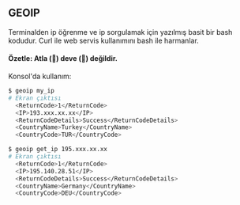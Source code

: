 ## GEOIP

Terminalden ip öğrenme ve ip sorgulamak için yazılmış basit bir bash kodudur. Curl ile web servis kullanımını bash ile harmanlar.

####  Özetle: Atla (:horse:) deve (:dromedary_camel:) değildir.

Konsol'da kullanım:

```Bash
$ geoip my_ip
# Ekran çıktısı
  <ReturnCode>1</ReturnCode>
  <IP>193.xxx.xx.xx</IP>
  <ReturnCodeDetails>Success</ReturnCodeDetails>
  <CountryName>Turkey</CountryName>
  <CountryCode>TUR</CountryCode>
```

```Bash
$ geoip get_ip 195.xxx.xx.xx
# Ekran çıktısı
  <ReturnCode>1</ReturnCode>
  <IP>195.140.28.51</IP>
  <ReturnCodeDetails>Success</ReturnCodeDetails>
  <CountryName>Germany</CountryName>
  <CountryCode>DEU</CountryCode>
```
